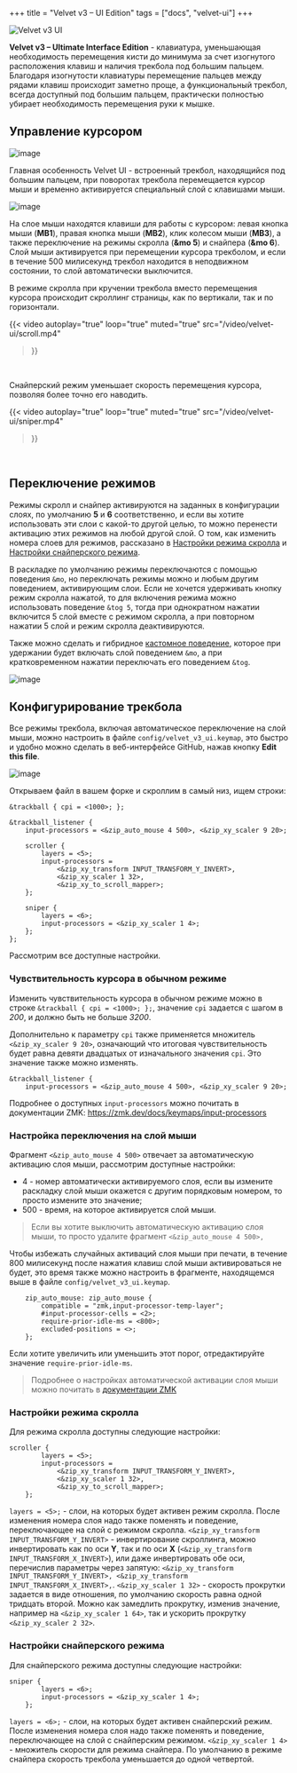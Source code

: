 +++
title = "Velvet v3 – UI Edition"
tags = ["docs", "velvet-ui"]
+++

![Velvet v3 UI](images/layouts/velvet_ui_ru.png)

**Velvet v3 – Ultimate Interface Edition** - клавиатура, уменьшающая необходимость перемещения кисти до минимума за счет изогнутого расположения клавиш и наличия трекбола под большим пальцем. Благодаря изогнутости клавиатуры перемещение пальцев между рядами клавиш происходит заметно проще, а функциональный трекбол, всегда доступный под большим пальцем, практически полностью убирает необходимость перемещения руки к мышке.


## Управление курсором

![image](/images/velvet-ui/trackball.jpg)

Главная особенность Velvet UI - встроенный трекбол, находящийся под большим пальцем, при поворотах трекбола перемещается курсор мыши и временно активируется специальный слой с клавишами мыши.

![image](/images/velvet-ui/layer.png)

На слое мыши находятся клавиши для работы с курсором: левая кнопка мыши (**MB1**), правая кнопка мыши (**MB2**), клик колесом мыши (**MB3**), а также переключение на режимы скролла (**&mo 5**) и снайпера (**&mo 6**).  
Слой мыши активируется при перемещении курсора трекболом, и если в течение 500 милисекунд трекбол находится в неподвижном состоянии, то слой автоматически выключится. 

В режиме скролла при кручении трекбола вместо перемещения курсора происходит скроллинг страницы, как по вертикали, так и по горизонтали.  

{{< video 
    autoplay="true"
    loop="true"
    muted="true"
    src="/video/velvet-ui/scroll.mp4" 
>}}
<br />


Снайперский режим уменьшает скорость перемещения курсора, позволяя более точно его наводить.

{{< video 
    autoplay="true"
    loop="true"
    muted="true"
    src="/video/velvet-ui/sniper.mp4" 
>}}
<br />


## Переключение режимов

Режимы скролл и снайпер активируются на заданных в конфигурации слоях, по умолчанию **5** и **6** соответственно, и если вы хотите использовать эти слои с какой-то другой целью, то можно перенести активацию этих режимов на любой другой слой. О том, как изменить номера слоев для режимов, рассказано в [Настройки режима скролла](#настройки-режима-скролла) и [Настройки снайперского режима](#настройки-снайперского-режима).  
  
В раскладке по умолчанию режимы переключаются с помощью поведения `&mo`, но переключать режимы можно и любым другим поведением, активирующим слои. Если не хочется удерживать кнопку режим скролла нажатой, то для включения режима можно использовать поведение `&tog 5`, тогда при однократном нажатии включится 5 слой вместе с режимом скролла, а при повторном нажатии 5 слой и режим скролла деактивируются.  

Также можно сделать и гибридное <a href="https://journey.ergohaven.xyz/pages/docs/keymap-editor/#custom-behaviors" target="_blank">кастомное поведение</a>, которое при удержании будет включать слой поведением `&mo`, а при кратковременном нажатии переключать его поведением `&tog`.

![image](/images/velvet-ui/mode-behavior.png)

## Конфигурирование трекбола

Все режимы трекбола, включая автоматическое переключение на слой мыши, можно настроить в файле `config/velvet_v3_ui.keymap`, это быстро и удобно можно сделать в веб-интерфейсе GitHub, нажав кнопку **Edit this file**.

![image](/images/velvet-ui/github-edit.png)

Открываем файл в вашем форке и скроллим в самый низ, ищем строки:

```
&trackball { cpi = <1000>; };

&trackball_listener {
    input-processors = <&zip_auto_mouse 4 500>, <&zip_xy_scaler 9 20>;

    scroller {
        layers = <5>;
        input-processors =
            <&zip_xy_transform INPUT_TRANSFORM_Y_INVERT>,
            <&zip_xy_scaler 1 32>,
            <&zip_xy_to_scroll_mapper>;
    };

    sniper {
        layers = <6>;
        input-processors = <&zip_xy_scaler 1 4>;
    };
};
```

Рассмотрим все доступные настройки.


### Чувствительность курсора в обычном режиме

Изменить чувствительность курсора в обычном режиме можно в строке `&trackball { cpi = <1000>; };`, значение `cpi` задается с шагом в *200*, и должно быть не больше *3200*. 

Дополнительно к параметру `cpi` также применяется множитель `<&zip_xy_scaler 9 20>`, означающий что итоговая чувствительность будет равна девяти двадцатых от изначального значения `cpi`. Это значение также можно изменять. 
```
&trackball_listener {
    input-processors = <&zip_auto_mouse 4 500>, <&zip_xy_scaler 9 20>;
```
Подробнее о доступных `input-processors` можно почитать в документации ZMK: https://zmk.dev/docs/keymaps/input-processors


### Настройка переключения на слой мыши

Фрагмент `<&zip_auto_mouse 4 500>` отвечает за автоматическую активацию слоя мыши, рассмотрим доступные настройки:

- 4 - номер автоматически активируемого слоя, если вы измените раскладку слой мыши окажется с другим порядковым номером, то просто измените это значение;
- 500 - время, на которое активируется слой мыши.

> Если вы хотите выключить автоматическую активацию слоя мыши, то просто удалите фрагмент `<&zip_auto_mouse 4 500>,`

Чтобы избежать случайных активаций слоя мыши при печати, в течение 800 милисекунд после нажатия клавиш слой мыши активироваться не будет, это время также можно настроить в фрагменте, находящемся выше в файле `config/velvet_v3_ui.keymap`.

```
    zip_auto_mouse: zip_auto_mouse {
        compatible = "zmk,input-processor-temp-layer";
        #input-processor-cells = <2>;
        require-prior-idle-ms = <800>;
        excluded-positions = <>;
    };
```

Если хотите увеличить или уменьшить этот порог, отредактируйте значение `require-prior-idle-ms`.

> Подробнее о настройках автоматической активации слоя мыши можно почитать в [документации ZMK](https://zmk.dev/docs/keymaps/input-processors/temp-layer) 


### Настройки режима скролла

Для режима скролла доступны следующие настройки:
```
scroller {
        layers = <5>;
        input-processors =
            <&zip_xy_transform INPUT_TRANSFORM_Y_INVERT>,
            <&zip_xy_scaler 1 32>,
            <&zip_xy_to_scroll_mapper>;
    };
```
`layers = <5>;` - слои, на которых будет активен режим скролла. После изменения номера слоя надо также поменять и поведение, переключающее на слой с режимом скролла.
`<&zip_xy_transform INPUT_TRANSFORM_Y_INVERT>` - инвертирование скроллинга, можно инвертировать как по оси **Y**, так и по оси **X** (`<&zip_xy_transform INPUT_TRANSFORM_X_INVERT>`), или даже инвертировать обе оси, перечислив параметры через запятую: `<&zip_xy_transform INPUT_TRANSFORM_Y_INVERT>, <&zip_xy_transform INPUT_TRANSFORM_X_INVERT>,`.
`<&zip_xy_scaler 1 32>` - скорость прокрутки задается в виде отношения, по умолчанию скорость равна одной тридцать второй. Можно как замедлить прокрутку, изменив значение, например на `<&zip_xy_scaler 1 64>`, так и ускорить прокрутку `<&zip_xy_scaler 2 32>`.


### Настройки снайперского режима

Для снайперского режима доступны следующие настройки:
```
sniper {
        layers = <6>;
        input-processors = <&zip_xy_scaler 1 4>;
    };
```
`layers = <6>;` - слои, на которых будет активен снайперский режим. После изменения номера слоя надо также поменять и поведение, переключающее на слой с снайперским режимом.
`<&zip_xy_scaler 1 4>` - множитель скорости для режима снайпера. По умолчанию в режиме снайпера скорость трекбола уменьшается до одной четвертой.

